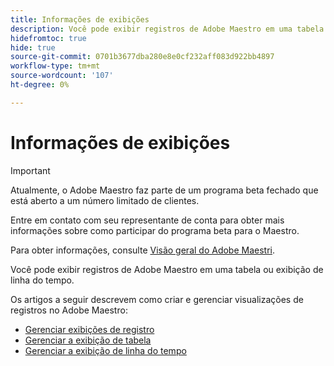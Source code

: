 ```yaml
---
title: Informações de exibições
description: Você pode exibir registros de Adobe Maestro em uma tabela ou exibição de linha do tempo. Os artigos a seguir descrevem como criar e gerenciar visualizações de registros do Adobe Maestri.
hidefromtoc: true
hide: true
source-git-commit: 0701b3677dba280e8e0cf232aff083d922bb4897
workflow-type: tm+mt
source-wordcount: '107'
ht-degree: 0%

---
```


<!--
---
title: Views overview
description: The following articles describe how you can create and manage Adobe Maestro record views.
hidefromtoc: yes
author: Alina
feature: Work Management
role: User
hide: yes
---
-->

<!--udpate the metadata with real information when making this avilable in TOC and in the left nav-->

# Informações de exibições

>[!IMPORTANT]
>
>Atualmente, o Adobe Maestro faz parte de um programa beta fechado que está aberto a um número limitado de clientes.
>
>Entre em contato com seu representante de conta para obter mais informações sobre como participar do programa beta para o Maestro.
>
>Para obter informações, consulte [Visão geral do Adobe Maestri](../maestro-overview.md).

Você pode exibir registros de Adobe Maestro em uma tabela ou exibição de linha do tempo.

Os artigos a seguir descrevem como criar e gerenciar visualizações de registros no Adobe Maestro:

* [Gerenciar exibições de registro](../views/manage-record-views.md)
* [Gerenciar a exibição de tabela](../views/manage-the-table-view.md)
* [Gerenciar a exibição de linha do tempo](../views/manage-the-timeline-view.md)